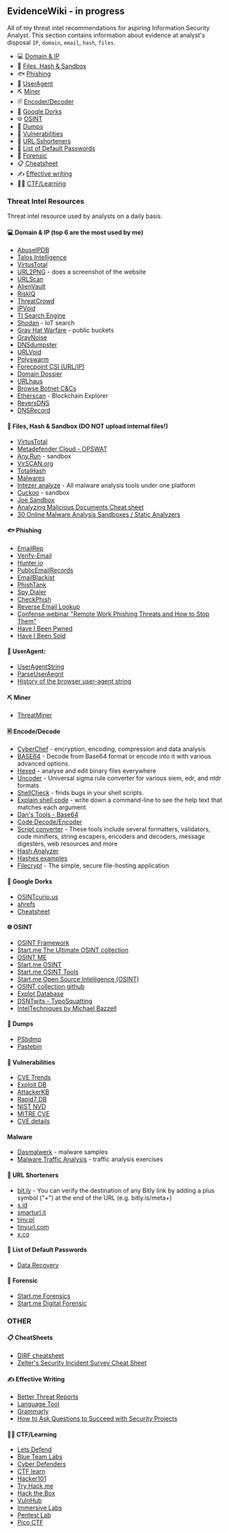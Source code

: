## EvidenceWiki - in progress
All of my threat intel recommendations for aspiring Information Security Analyst. This section contains information about evidence at analyst's disposal `IP`, `domain`, `email`, `hash`, `files`.
- 💻 [Domain & IP](#domain-ip)
- 📁 [Files, Hash & Sandbox](#files-hashes)
- 🐟 [Phishing](#phish-ing)
- 👤 [UserAgent](#user-agent)
- ⛏️ [Miner](#min-er)
- 🖹 [Encoder/Decoder](#encode-decode)
- 🔎 [Google Dorks](#google-dork)
- 🌐 [OSINT](#osint-fav)
- 📖 [Dumps](#dum-ps)
- 🐛 [Vulnerabilities](#vuln)
- 🔄 [URL Sshorteners](#short)
- 🔑 [List of Default Passwords](#list-dp)
- 🧰 [Forensic](#forensic-list)
- 📋 [Cheatsheet](#cheat-sheet)
- ✍️ [Effective writing](#effective-write)
- 👩‍🎓 [CTF/Learning](#ctf-challange)

### Threat Intel Resources 
Threat intel resource used by analysts on a daily basis.

#### <a name="domain-ip"></a>💻 Domain & IP (top 6 are the most used by me)
- [AbuseIPDB](https://www.abuseipdb.com/) 
- [Talos Intelligence](https://talosintelligence.com/)
- [VirtusTotal](https://www.virustotal.com/gui/) 
- [URL2PNG](https://www.url2png.com/) - does a screenshot of the website
- [URLScan](https://urlscan.io/) 
- [AlienVault](https://otx.alienvault.com/browse/global/pulses?include_inactive=0&sort=-modified&page=1)
- [RiskIQ](https://community.riskiq.com/home)
- [ThreatCrowd](https://www.threatcrowd.org/) 
- [IPVoid](https://www.ipvoid.com/)
- [TI Search Engine](https://maltiverse.com/search)
- [Shodan](https://www.shodan.io/) - IoT search
- [Gray Hat Warfare](https://buckets.grayhatwarfare.com/) - public buckets 
- [GrayNoise](https://viz.greynoise.io/)
- [DNSdumpster](https://dnsdumpster.com/) 
- [URLVoid](https://www.urlvoid.com/) 
- [Polyswarm](https://polyswarm.network/)
- [Forecpoint CSI (URL/IP)](http://csi.forcepoint.com/) 
- [Domain Dossier](https://centralops.net/co/DomainDossier.aspx) 
- [URLhaus](https://urlhaus.abuse.ch/browse/) 
- [Browse Botnet C&Cs](https://feodotracker.abuse.ch/browse/) 
- [Etherscan](https://etherscan.io/) - Blockchain Explorer 
- [ReversDNS](https://viewdns.info/reversewhois/) 
- [DNSRecord](https://viewdns.info/dnsrecord/) 

#### <a name="files-hashes"></a>📁 Files, Hash & Sandbox (DO NOT upload internal files!) 
- [VirtusTotal](https://www.virustotal.com/gui/)
- [Metadefender Cloud - OPSWAT](https://metadefender.opswat.com/)
- [Any.Run](https://app.any.run/) - sandbox
- [VirSCAN.org](http://virscan.org/)
- [TotalHash](https://totalhash.cymru.com/)
- [Malwares](https://www.malwares.com/)
- [Intezer analyze](https://analyze.intezer.com/) - All malware analysis tools under one platform
- [Cuckoo](https://cuckoo.cert.ee/) - sandbox
- [Joe Sandbox](https://www.joesandbox.com/#windows) 
- [Analyzing Malicious Documents Cheat sheet](https://www.sans.org/security-resources/posters/dfir/)
- [30 Online Malware Analysis Sandboxes / Static Analyzers](https://redteamer.medium.com/15-online-sandboxes-for-malware-analysis-f8885ecb8a35)

#### <a name="phish-ing"></a>🐟 Phishing 
- [EmailRep](https://emailrep.io/)
- [Verify-Email](https://verify-email.org/)
- [Hunter.io](https://hunter.io/)
- [PublicEmailRecords](http://publicemailrecords.com/)
- [EmailBlackist](https://grademyemail.co/email-blocklist-checker) 
- [PhishTank](https://www.phishtank.com/)
- [Spy Dialer](https://www.spydialer.com/default.aspx)
- [CheckPhish](https://checkphish.ai/)
- [Reverse Email Lookup](https://thatsthem.com/reverse-email-lookup)
- [Confense webinar "Remote Work Phishing Threats and How to Stop Them"](https://vimeo.com/418602022/7935ced585)
- [Have I Been Pwned](https://haveibeenpwned.com/)
- [Have I Been Sold](https://haveibeensold.app/)

#### <a name="user-agent"></a>👤 UserAgent: 
- [UserAgentString](http://useragentstring.com/)
- [ParseUserAegnt](https://developers.whatismybrowser.com/useragents/parse/#parse-useragent)
- [History of the browser user-agent string](https://webaim.org/blog/user-agent-string-history/)

#### <a name="min-er"></a>⛏️ Miner 
- [ThreatMiner](https://www.threatminer.org/)

#### <a name="encode-decode"></a>🖹 Encode/Decode 
- [CyberChef](https://gchq.github.io/CyberChef/) - encryption, encoding, compression and data analysis
- [BASE64](https://www.base64decode.org/) - Decode from Base64 format or encode into it with various advanced options. 
- [Hexed](https://hexed.it/) - analyse and edit binary files everywhere
- [Uncoder](https://uncoder.io/) - Universal sigma rule converter for various siem, edr, and ntdr formats
- [ShellCheck](https://www.shellcheck.net/) - finds bugs in your shell scripts.
- [Explain shell code](https://explainshell.com/) - write down a command-line to see the help text that matches each argument
- [Dan's Tools - Base64](https://www.url-encode-decode.com/base64-encode-decode/)
- [Code Decode/Encoder](https://www.browserling.com/tools/utf16-encode)
- [Script converter](https://www.freeformatter.com/javascript-beautifier.html#ad-output) - These tools include several formatters, validators, code minifiers, string escapers, encoders and decoders, message digesters, web resources and more
- [Hash Analyzer](https://www.tunnelsup.com/hash-analyzer/)
- [Hashes examples](https://hashcat.net/wiki/doku.php?id=example_hashes)
- [Filecrypt](https://filecrypt.co/Create.html) - The simple, secure file-hosting application

#### <a name="google-dork"></a>🔎 Google Dorks 
- [OSINTcurio.us](https://osintcurio.us/2019/12/20/google-dorks/)
- [ahrefs](https://ahrefs.com/blog/google-advanced-search-operators/)
- [Cheatsheet](http://www.googleguide.com/print/adv_op_ref.pdf)

#### <a name="osint-fav"></a>🌐 OSINT 
- [OSINT Framework](https://osintframework.com/)
- [Start.me The Ultimate OSINT collection](https://start.me/p/DPYPMz/the-ultimate-osint-collection)
- [OSINT ME](https://www.osintme.com/)
- [Start.me OSINT](https://start.me/p/ZME8nR/osint)
- [Start.me OSINT Tools](https://start.me/p/7kxyy2/osint-tools-curated-by-lorand-bodo)
- [Start.me Open Source Intelligence (OSINT) ](https://start.me/p/gy0NXp/open-source-intelligence-osint)
- [OSINT collection github](https://github.com/Ph055a/OSINT_Collection#pastebins)
- [Explot Database](https://www.exploit-db.com/google-hacking-database)
- [DSNTwits - TypoSquatting](https://dnstwister.report/)
- [IntelTechniques by Michael Bazzell](https://inteltechniques.com/links.html)

#### <a name="dum-ps"></a>📖 Dumps 
- [PSbdmp](https://psbdmp.ws/)
- [Pastebin](https://pastebin.com/)

#### <a name="vuln"></a>🐛 Vulnerabilities 
- [CVE Trends](https://cvetrends.com/)
- [Exploit DB](https://www.exploit-db.com/)
- [AttackerKB](https://attackerkb.com/)
- [Rapid7 DB](https://www.rapid7.com/db/)
- [NIST NVD](https://nvd.nist.gov/vuln/search)
- [MITRE CVE](https://cve.mitre.org/cve/search_cve_list.html)
- [CVE details](https://www.cvedetails.com/)

#### Malware
- [Dasmalwerk](https://dasmalwerk.eu/) - malware samples
- [Malware Traffic Analysis](https://www.malware-traffic-analysis.net/training-exercises.html) - traffic analysis exercises

#### <a name="short"></a>🔄 URL Shorteners
- [bit.ly](https://bitly.com/) - You can verify the destination of any Bitly link by adding a plus symbol ("+") at the end of the URL (e.g. bitly.is/meta+) 
- [s.id](https://home.s.id/)
- [smarturl.it](https://manage.smarturl.it/)
- [tiny.pl](https://tiny.pl/)
- [tinyurl.com](https://tinyurl.com/app)
- [x.co](https://shortener.godaddy.com/)

#### <a name="list-dp"></a>🔑 List of Default Passwords 
- [Data Recovery](https://datarecovery.com/rd/default-passwords/)

#### <a name="forensic-list"></a>🧰 Forensic
- [Start.me Forensics](https://start.me/p/q6mw4Q/forensics)
- [Start.me Digital Forensic](https://start.me/p/ekq7Al/digital-forensics)

### OTHER
#### <a name="cheat-sheet"></a>📋 CheatSheets 
- [DIRF cheatsheet](https://www.dfir.training/cheat-sheets)
- [Zelter's Security Incident Survey Cheat Sheet](https://www.sans.org/reading-room/whitepapers/incident/incident-handlers-handbook-33901)

#### <a name="effective-write"></a>✍️ Effective Writing  
- [Better Threat Reports](https://zeltser.com/write-better-threat-reports)
- [Language Tool](https://languagetool.org/)
- [Grammarly](https://app.grammarly.com/)
- [How to Ask Questions to Succeed with Security Projects](https://zeltser.com/how-to-ask-questions-to-succeed-with-security-projects/)

#### <a name="ctf-challange"></a>👩‍🎓 CTF/Learning
- [Lets Defend](https://letsdefend.io/)
- [Blue Team Labs](https://blueteamlabs.online/)
- [Cyber Defenders](https://cyberdefenders.org/)
- [CTF learn](https://ctflearn.com/)
- [Hacker101](https://www.hacker101.com/)
- [Try Hack me](https://tryhackme.com/)
- [Hack the Box](https://www.hackthebox.eu/)
- [VulnHub](https://www.vulnhub.com/)
- [Immersive Labs](https://immersivelabs.online/signin)
- [Pentest Lab](https://pentesterlab.com/)
- [Pico CTF](https://play.picoctf.org/login?redirect=/login)
